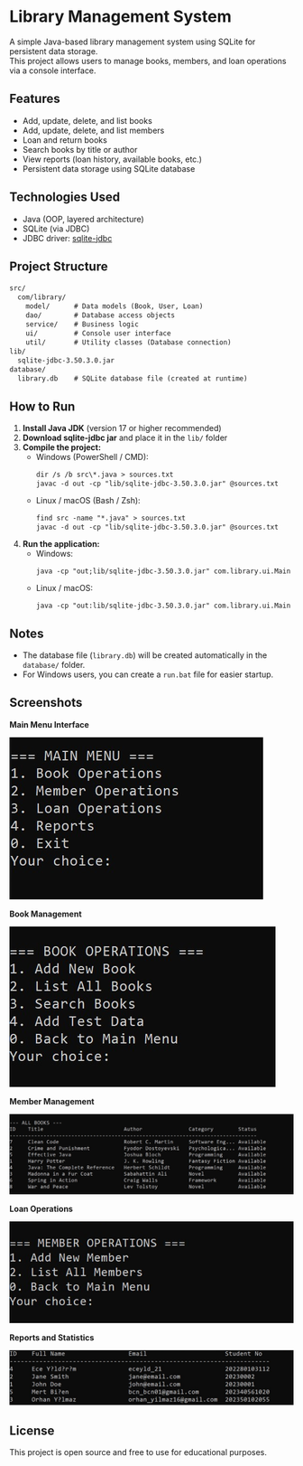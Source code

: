 # Library Management System

A simple Java-based library management system using SQLite for persistent data storage.  
This project allows users to manage books, members, and loan operations via a console interface.

## Features

- Add, update, delete, and list books
- Add, update, delete, and list members
- Loan and return books
- Search books by title or author
- View reports (loan history, available books, etc.)
- Persistent data storage using SQLite database

## Technologies Used

- Java (OOP, layered architecture)
- SQLite (via JDBC)
- JDBC driver: [sqlite-jdbc](https://github.com/xerial/sqlite-jdbc)

## Project Structure

```
src/
  com/library/
    model/      # Data models (Book, User, Loan)
    dao/        # Database access objects
    service/    # Business logic
    ui/         # Console user interface
    util/       # Utility classes (Database connection)
lib/
  sqlite-jdbc-3.50.3.0.jar
database/
  library.db    # SQLite database file (created at runtime)
```

## How to Run

1. **Install Java JDK** (version 17 or higher recommended)
2. **Download sqlite-jdbc jar** and place it in the `lib/` folder
3. **Compile the project:**
   - Windows (PowerShell / CMD):
      ```
      dir /s /b src\*.java > sources.txt
      javac -d out -cp "lib/sqlite-jdbc-3.50.3.0.jar" @sources.txt
      ```
   - Linux / macOS (Bash / Zsh):
      ```
      find src -name "*.java" > sources.txt
      javac -d out -cp "lib/sqlite-jdbc-3.50.3.0.jar" @sources.txt
      ```
4. **Run the application:**
   - Windows:
      ```
      java -cp "out;lib/sqlite-jdbc-3.50.3.0.jar" com.library.ui.Main
      ```
   - Linux / macOS:
      ```
      java -cp "out:lib/sqlite-jdbc-3.50.3.0.jar" com.library.ui.Main
      ```
  

## Notes

- The database file (`library.db`) will be created automatically in the `database/` folder.
- For Windows users, you can create a `run.bat` file for easier startup.

## Screenshots

**Main Menu Interface**

![Main Menu](img_1.png)

**Book Management**

![Book Management](img_2.png)

**Member Management** 

![Member Management](img_3.png)

**Loan Operations**

![Loan Operations](img_4.png)

**Reports and Statistics**

![Reports](img_5.png)


## License

This project is open source and free to use for educational purposes.
